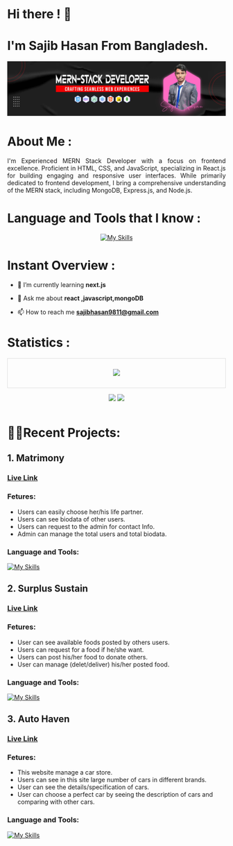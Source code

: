 # Hi there ! 👋
# I'm Sajib Hasan From Bangladesh.
[![An old rock in the desert](/images/Banner1.jpg "Shiprock, New Mexico by Beau Rogers")](/images/Banner1.jpg)

# About Me :
<p align="justify">I'm Experienced MERN Stack Developer with a focus on frontend excellence. Proficient in HTML, CSS, and JavaScript, specializing in React.js for building engaging and responsive user interfaces. While primarily dedicated to frontend development, I bring a comprehensive understanding of the MERN stack, including MongoDB, Express.js, and Node.js. </p>

# Language and Tools that I know :
<div align="center">

[![My Skills](https://skillicons.dev/icons?i=html,css,tailwind,bootstrap,javascript,react,mongodb,nodejs,expressjs,firebase,github,git,c,cpp,java,mysql,figma,&perline=6)](https://skillicons.dev)

</div>

# Instant Overview :
<div>

<!-- - 🔭 I’m currently working on [work on](sdfgdg) -->

- 🌱 I’m currently learning **next.js**

- 💬 Ask me about **react ,javascript,mongoDB**

- 📫 How to reach me **sajibhasan9811@gmail.com**

</div>

# Statistics :
<div align="center" style="border: 1px solid #ddd; padding: 10px;">

![](http://github-profile-summary-cards.vercel.app/api/cards/profile-details?username=Sajib37&theme=bear)

</div>

<div align="center" style="display: flex; flex-direction: row; justify-content: space-around;">

<p>
    <img src=" ![](http://github-profile-summary-cards.vercel.app/api/cards/stats?username=Sajib37&theme=bear) ">
    <img src=" ![](http://github-profile-summary-cards.vercel.app/api/cards/most-commit-language?username=Sajib37&theme=bear) ">

    
</p>

</div>


# 👨‍💻Recent Projects:

## 1. Matrimony
### <a href="https://matrimony-7ae39.web.app/">Live Link </a>
 
### Fetures:
- Users can easily choose her/his life partner.
- Users can see biodata of other users.
- Users can request to the admin for contact Info.
- Admin can manage the total users and total biodata.

### Language and Tools:
[![My Skills](https://skillicons.dev/icons?i=html,tailwind,react,nodejs,expressjs,firebase,mongodb&perline=7)](https://skillicons.dev)


## 2. Surplus Sustain
### <a href="https://surplus-sustain.web.app/">Live Link </a>
 
### Fetures:
- User can see available foods posted by others users.
- Users can request for a food if he/she want.
- Users can post his/her food to donate others.
- User can manage (delet/deliver) his/her posted food.

### Language and Tools:
[![My Skills](https://skillicons.dev/icons?i=html,tailwind,react,nodejs,expressjs,firebase,mongodb&perline=7)](https://skillicons.dev)


## 3. Auto Haven
### <a href="https://auto-haven.web.app/">Live Link </a>
 
### Fetures:
- This website manage a car store.
- Users can see in this site large number of cars in different brands.
- User can see the details/specification of cars.
- User can choose a perfect car by seeing the description of cars and comparing with other cars.

### Language and Tools:
[![My Skills](https://skillicons.dev/icons?i=html,tailwind,react,nodejs,expressjs,firebase,mongodb&perline=7)](https://skillicons.dev)





